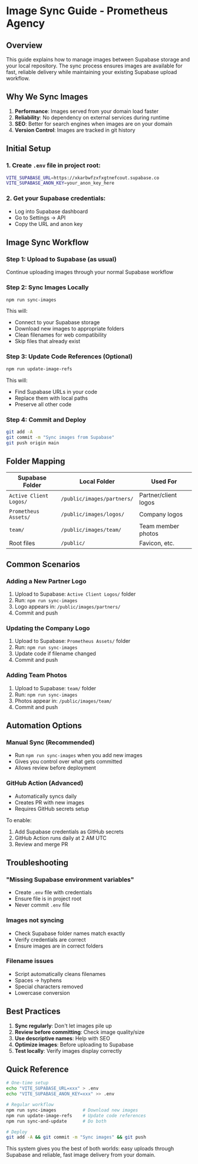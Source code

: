 # Image Sync Guide - Prometheus Agency

## Overview

This guide explains how to manage images between Supabase storage and your local repository. The sync process ensures images are available for fast, reliable delivery while maintaining your existing Supabase upload workflow.

## Why We Sync Images

1. **Performance**: Images served from your domain load faster
2. **Reliability**: No dependency on external services during runtime
3. **SEO**: Better for search engines when images are on your domain
4. **Version Control**: Images are tracked in git history

## Initial Setup

### 1. Create `.env` file in project root:
```bash
VITE_SUPABASE_URL=https://xkarbwfzxfxgtnefcout.supabase.co
VITE_SUPABASE_ANON_KEY=your_anon_key_here
```

### 2. Get your Supabase credentials:
- Log into Supabase dashboard
- Go to Settings → API
- Copy the URL and anon key

## Image Sync Workflow

### Step 1: Upload to Supabase (as usual)
Continue uploading images through your normal Supabase workflow

### Step 2: Sync Images Locally
```bash
npm run sync-images
```

This will:
- Connect to your Supabase storage
- Download new images to appropriate folders
- Clean filenames for web compatibility
- Skip files that already exist

### Step 3: Update Code References (Optional)
```bash
npm run update-image-refs
```

This will:
- Find Supabase URLs in your code
- Replace them with local paths
- Preserve all other code

### Step 4: Commit and Deploy
```bash
git add -A
git commit -m "Sync images from Supabase"
git push origin main
```

## Folder Mapping

| Supabase Folder | Local Folder | Used For |
|-----------------|--------------|----------|
| `Active Client Logos/` | `/public/images/partners/` | Partner/client logos |
| `Prometheus Assets/` | `/public/images/logos/` | Company logos |
| `team/` | `/public/images/team/` | Team member photos |
| Root files | `/public/` | Favicon, etc. |

## Common Scenarios

### Adding a New Partner Logo
1. Upload to Supabase: `Active Client Logos/` folder
2. Run: `npm run sync-images`
3. Logo appears in: `/public/images/partners/`
4. Commit and push

### Updating the Company Logo
1. Upload to Supabase: `Prometheus Assets/` folder
2. Run: `npm run sync-images`
3. Update code if filename changed
4. Commit and push

### Adding Team Photos
1. Upload to Supabase: `team/` folder
2. Run: `npm run sync-images`
3. Photos appear in: `/public/images/team/`
4. Commit and push

## Automation Options

### Manual Sync (Recommended)
- Run `npm run sync-images` when you add new images
- Gives you control over what gets committed
- Allows review before deployment

### GitHub Action (Advanced)
- Automatically syncs daily
- Creates PR with new images
- Requires GitHub secrets setup

To enable:
1. Add Supabase credentials as GitHub secrets
2. GitHub Action runs daily at 2 AM UTC
3. Review and merge PR

## Troubleshooting

### "Missing Supabase environment variables"
- Create `.env` file with credentials
- Ensure file is in project root
- Never commit `.env` file

### Images not syncing
- Check Supabase folder names match exactly
- Verify credentials are correct
- Ensure images are in correct folders

### Filename issues
- Script automatically cleans filenames
- Spaces → hyphens
- Special characters removed
- Lowercase conversion

## Best Practices

1. **Sync regularly**: Don't let images pile up
2. **Review before committing**: Check image quality/size
3. **Use descriptive names**: Help with SEO
4. **Optimize images**: Before uploading to Supabase
5. **Test locally**: Verify images display correctly

## Quick Reference

```bash
# One-time setup
echo "VITE_SUPABASE_URL=xxx" > .env
echo "VITE_SUPABASE_ANON_KEY=xxx" >> .env

# Regular workflow
npm run sync-images          # Download new images
npm run update-image-refs    # Update code references
npm run sync-and-update      # Do both

# Deploy
git add -A && git commit -m "Sync images" && git push
```

This system gives you the best of both worlds: easy uploads through Supabase and reliable, fast image delivery from your domain. 
